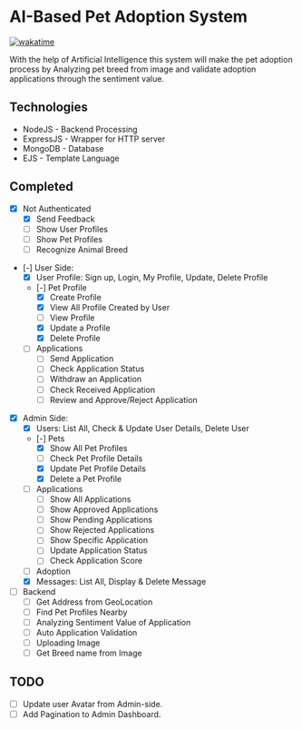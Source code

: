 # **AI-Based Pet Adoption System** <!-- omit in toc -->

[![wakatime](https://wakatime.com/badge/user/51dfdeb9-1041-42fb-9208-3de488dcae61/project/aa2ef1dc-e164-4834-8d6a-cef8208db923.svg?style=social)](https://wakatime.com/badge/user/51dfdeb9-1041-42fb-9208-3de488dcae61/project/aa2ef1dc-e164-4834-8d6a-cef8208db923)

With the help of Artificial Intelligence this system will make the pet adoption process by Analyzing pet breed from image and validate adoption applications through the sentiment value.

## **Technologies**

-   NodeJS - Backend Processing
-   ExpressJS - Wrapper for HTTP server
-   MongoDB - Database
-   EJS - Template Language

## **Completed**

-   [x] Not Authenticated
    -   [x] Send Feedback
    -   [ ] Show User Profiles
    -   [ ] Show Pet Profiles
    -   [ ] Recognize Animal Breed
-   [-] User Side:
    -   [x] User Profile: Sign up, Login, My Profile, Update, Delete Profile
    -   [-] Pet Profile
        -   [x] Create Profile
        -   [x] View All Profile Created by User
        -   [ ] View Profile
        -   [x] Update a Profile
        -   [x] Delete Profile
    -   [ ] Applications
        -   [ ] Send Application
        -   [ ] Check Application Status
        -   [ ] Withdraw an Application
        -   [ ] Check Received Application
        -   [ ] Review and Approve/Reject Application
-   [x] Admin Side:
    -   [x] Users: List All, Check & Update User Details, Delete User
    -   [-] Pets
        -   [x] Show All Pet Profiles
        -   [ ] Check Pet Profile Details
        -   [x] Update Pet Profile Details
        -   [x] Delete a Pet Profile
    -   [ ] Applications
        -   [ ] Show All Applications
        -   [ ] Show Approved Applications
        -   [ ] Show Pending Applications
        -   [ ] Show Rejected Applications
        -   [ ] Show Specific Application
        -   [ ] Update Application Status
        -   [ ] Check Application Score
    -   [ ] Adoption
    -   [x] Messages: List All, Display & Delete Message
-   [ ] Backend
    -   [ ] Get Address from GeoLocation
    -   [ ] Find Pet Profiles Nearby
    -   [ ] Analyzing Sentiment Value of Application
    -   [ ] Auto Application Validation
    -   [ ] Uploading Image
    -   [ ] Get Breed name from Image

## **TODO**

-   [ ] Update user Avatar from Admin-side.
-   [ ] Add Pagination to Admin Dashboard.
